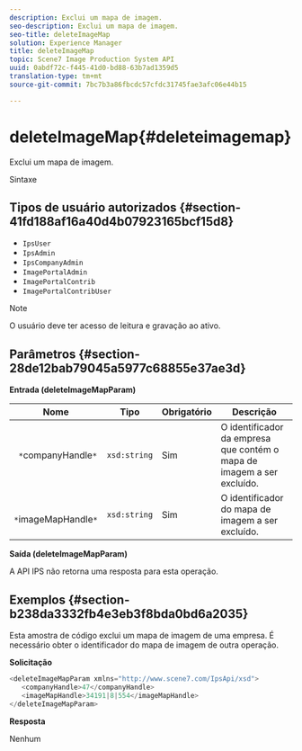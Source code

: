 ```yaml
---
description: Exclui um mapa de imagem.
seo-description: Exclui um mapa de imagem.
seo-title: deleteImageMap
solution: Experience Manager
title: deleteImageMap
topic: Scene7 Image Production System API
uuid: 0abdf72c-f445-41d0-bd88-63b7ad1359d5
translation-type: tm+mt
source-git-commit: 7bc7b3a86fbcdc57cfdc31745fae3afc06e44b15

---
```



# deleteImageMap{#deleteimagemap}

Exclui um mapa de imagem.

Sintaxe

## Tipos de usuário autorizados {#section-41fd188af16a40d4b07923165bcf15d8}

* `IpsUser`
* `IpsAdmin`
* `IpsCompanyAdmin`
* `ImagePortalAdmin`
* `ImagePortalContrib`
* `ImagePortalContribUser`

>[!NOTE]
>
>O usuário deve ter acesso de leitura e gravação ao ativo.

## Parâmetros {#section-28de12bab79045a5977c68855e37ae3d}

**Entrada (deleteImageMapParam)**

| Nome | Tipo | Obrigatório | Descrição |
|---|---|---|---|
| ` *`companyHandle`*` | `xsd:string` | Sim | O identificador da empresa que contém o mapa de imagem a ser excluído. |
| ` *`imageMapHandle`*` | `xsd:string` | Sim | O identificador do mapa de imagem a ser excluído. |

**Saída (deleteImageMapParam)**

A API IPS não retorna uma resposta para esta operação.

## Exemplos {#section-b238da3332fb4e3eb3f8bda0bd6a2035}

Esta amostra de código exclui um mapa de imagem de uma empresa. É necessário obter o identificador do mapa de imagem de outra operação.

**Solicitação**

```java
<deleteImageMapParam xmlns="http://www.scene7.com/IpsApi/xsd">
   <companyHandle>47</companyHandle>
   <imageMapHandle>34191|8|554</imageMapHandle>
</deleteImageMapParam>
```

**Resposta**

Nenhum
